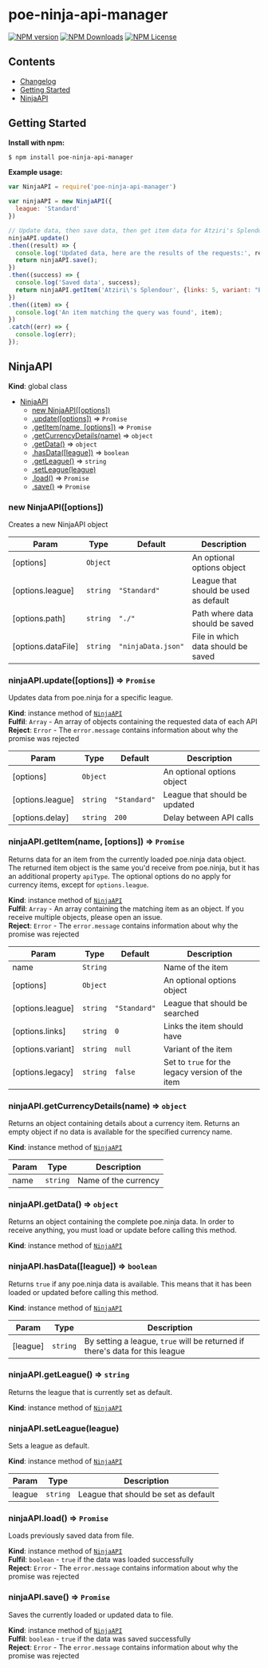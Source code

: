 # poe-ninja-api-manager
[![NPM version](https://img.shields.io/npm/v/poe-ninja-api-manager.svg)](https://www.npmjs.com/package/poe-ninja-api-manager)
[![NPM Downloads](https://img.shields.io/npm/dt/poe-ninja-api-manager.svg)](https://www.npmjs.com/package/poe-ninja-api-manager)
[![NPM License](https://img.shields.io/npm/l/poe-ninja-api-manager.svg)](https://www.npmjs.com/package/poe-ninja-api-manager)

## Contents

- [Changelog](https://github.com/klayveR/poe-ninja-api-manager/blob/master/CHANGELOG.md)
- [Getting Started](#getting-started)
- [NinjaAPI](#NinjaAPI)

## Getting Started
**Install with npm:**
```bash
$ npm install poe-ninja-api-manager
```

**Example usage:**
```javascript
var NinjaAPI = require('poe-ninja-api-manager')

var ninjaAPI = new NinjaAPI({
  league: 'Standard'
})

// Update data, then save data, then get item data for Atziri's Splendour, 5 link, Energy Shield variant
ninjaAPI.update()
.then((result) => {
  console.log('Updated data, here are the results of the requests:', result);
  return ninjaAPI.save();
})
.then((success) => {
  console.log('Saved data', success);
  return ninjaAPI.getItem('Atziri\'s Splendour', {links: 5, variant: "ES"});
})
.then((item) => {
  console.log('An item matching the query was found', item);
})
.catch((err) => {
  console.log(err);
});
```
<a name="NinjaAPI"></a>

## NinjaAPI
**Kind**: global class  

* [NinjaAPI](#NinjaAPI)
    * [new NinjaAPI([options])](#new_NinjaAPI_new)
    * [.update([options])](#NinjaAPI+update) ⇒ <code>Promise</code>
    * [.getItem(name, [options])](#NinjaAPI+getItem) ⇒ <code>Promise</code>
    * [.getCurrencyDetails(name)](#NinjaAPI+getCurrencyDetails) ⇒ <code>object</code>
    * [.getData()](#NinjaAPI+getData) ⇒ <code>object</code>
    * [.hasData([league])](#NinjaAPI+hasData) ⇒ <code>boolean</code>
    * [.getLeague()](#NinjaAPI+getLeague) ⇒ <code>string</code>
    * [.setLeague(league)](#NinjaAPI+setLeague)
    * [.load()](#NinjaAPI+load) ⇒ <code>Promise</code>
    * [.save()](#NinjaAPI+save) ⇒ <code>Promise</code>

<a name="new_NinjaAPI_new"></a>

### new NinjaAPI([options])
Creates a new NinjaAPI object


| Param | Type | Default | Description |
| --- | --- | --- | --- |
| [options] | <code>Object</code> |  | An optional options object |
| [options.league] | <code>string</code> | <code>&quot;Standard&quot;</code> | League that should be used as default |
| [options.path] | <code>string</code> | <code>&quot;./&quot;</code> | Path where data should be saved |
| [options.dataFile] | <code>string</code> | <code>&quot;ninjaData.json&quot;</code> | File in which data should be saved |

<a name="NinjaAPI+update"></a>

### ninjaAPI.update([options]) ⇒ <code>Promise</code>
Updates data from poe.ninja for a specific league.

**Kind**: instance method of [<code>NinjaAPI</code>](#NinjaAPI)  
**Fulfil**: <code>Array</code> - An array of objects containing the requested data of each API  
**Reject**: <code>Error</code> - The `error.message` contains information about why the promise was rejected  

| Param | Type | Default | Description |
| --- | --- | --- | --- |
| [options] | <code>Object</code> |  | An optional options object |
| [options.league] | <code>string</code> | <code>&quot;Standard&quot;</code> | League that should be updated |
| [options.delay] | <code>string</code> | <code>200</code> | Delay between API calls |

<a name="NinjaAPI+getItem"></a>

### ninjaAPI.getItem(name, [options]) ⇒ <code>Promise</code>
Returns data for an item from the currently loaded poe.ninja data object.
The returned item object is the same you'd receive from poe.ninja, but it has an additional property `apiType`.
The optional options do no apply for currency items, except for `options.league`.

**Kind**: instance method of [<code>NinjaAPI</code>](#NinjaAPI)  
**Fulfil**: <code>Array</code> - An array containing the matching item as an object. If you receive multiple objects, please open an issue.  
**Reject**: <code>Error</code> - The `error.message` contains information about why the promise was rejected  

| Param | Type | Default | Description |
| --- | --- | --- | --- |
| name | <code>String</code> |  | Name of the item |
| [options] | <code>Object</code> |  | An optional options object |
| [options.league] | <code>string</code> | <code>&quot;Standard&quot;</code> | League that should be searched |
| [options.links] | <code>string</code> | <code>0</code> | Links the item should have |
| [options.variant] | <code>string</code> | <code>null</code> | Variant of the item |
| [options.legacy] | <code>string</code> | <code>false</code> | Set to `true` for the legacy version of the item |

<a name="NinjaAPI+getCurrencyDetails"></a>

### ninjaAPI.getCurrencyDetails(name) ⇒ <code>object</code>
Returns an object containing details about a currency item.
Returns an empty object if no data is available for the specified currency name.

**Kind**: instance method of [<code>NinjaAPI</code>](#NinjaAPI)  

| Param | Type | Description |
| --- | --- | --- |
| name | <code>string</code> | Name of the currency |

<a name="NinjaAPI+getData"></a>

### ninjaAPI.getData() ⇒ <code>object</code>
Returns an object containing the complete poe.ninja data.
In order to receive anything, you must load or update before calling this method.

**Kind**: instance method of [<code>NinjaAPI</code>](#NinjaAPI)  
<a name="NinjaAPI+hasData"></a>

### ninjaAPI.hasData([league]) ⇒ <code>boolean</code>
Returns `true` if any poe.ninja data is available.
This means that it has been loaded or updated before calling this method.

**Kind**: instance method of [<code>NinjaAPI</code>](#NinjaAPI)  

| Param | Type | Description |
| --- | --- | --- |
| [league] | <code>string</code> | By setting a league, `true` will be returned if there's data for this league |

<a name="NinjaAPI+getLeague"></a>

### ninjaAPI.getLeague() ⇒ <code>string</code>
Returns the league that is currently set as default.

**Kind**: instance method of [<code>NinjaAPI</code>](#NinjaAPI)  
<a name="NinjaAPI+setLeague"></a>

### ninjaAPI.setLeague(league)
Sets a league as default.

**Kind**: instance method of [<code>NinjaAPI</code>](#NinjaAPI)  

| Param | Type | Description |
| --- | --- | --- |
| league | <code>string</code> | League that should be set as default |

<a name="NinjaAPI+load"></a>

### ninjaAPI.load() ⇒ <code>Promise</code>
Loads previously saved data from file.

**Kind**: instance method of [<code>NinjaAPI</code>](#NinjaAPI)  
**Fulfil**: <code>boolean</code> - `true` if the data was loaded successfully  
**Reject**: <code>Error</code> - The `error.message` contains information about why the promise was rejected  
<a name="NinjaAPI+save"></a>

### ninjaAPI.save() ⇒ <code>Promise</code>
Saves the currently loaded or updated data to file.

**Kind**: instance method of [<code>NinjaAPI</code>](#NinjaAPI)  
**Fulfil**: <code>boolean</code> - `true` if the data was saved successfully  
**Reject**: <code>Error</code> - The `error.message` contains information about why the promise was rejected  
